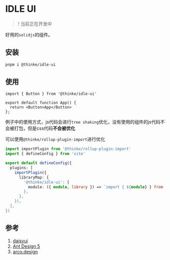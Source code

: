 # IDLE UI

> ! 当前正在开发中

好用的`solidjs`的组件。

## 安装

```sh
pnpm i @thinke/idle-ui
```

## 使用

```tsx
import { Button } from '@thinke/idle-ui'

export default function App() {
  return <Button>App</Button>
};
```

例子中的使用方式，js代码会进行`tree shaking`优化，没有使用的组件的js代码不会被打包，但是css代码**不会被优化**

可以使用`@thinke/rollup-plugin-import`进行优化

```ts
import importPlugin from '@thinke/rollup-plugin-import'
import { defineConfig } from 'vite'

export default defineConfig({
  plugins: [
    importPlugin({
      libraryMap: {
        '@thinke/idle-ui': {
          module: ({ module, library }) => `import { ${module} } from '${library}/components/${module}'`,
        },
      },
    }),
  ],
})
```

## 参考

1. [daisyui](https://daisyui.com/)
2. [Ant Design 5](https://ant.design/index-cn?theme=light)
3. [arco.design](https://arco.design/)
